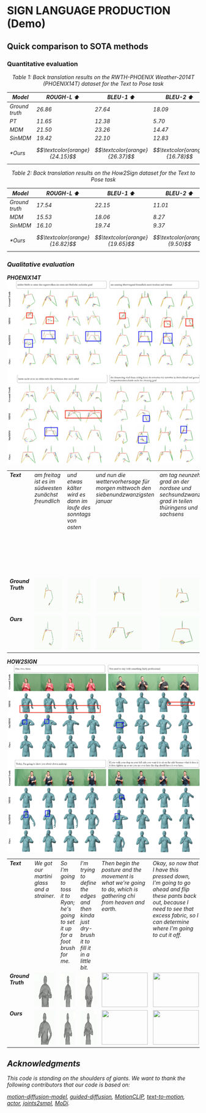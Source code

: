 # SIGN LANGUAGE PRODUCTION (Demo)
<!-- ## Quick Start -->
<!-- [![Open In Colab](https://colab.research.google.com/assets/colab-badge.svg)](https://colab.research.google.com/drive/13k2W21wlAKvPmMw6yp2ZCzuwtMmdu1ca?usp=sharing) -->

## Quick comparison to SOTA methods
### Quantitative evaluation
<div align="center">
<p align="center"><i>Table 1: Back translation results on the RWTH-PHOENIX Weather-2014T
(PHOENIX14T) dataset for the Text to Pose task</p>

| **Model**    |**ROUGH-L ⬆️**|**BLEU-1 ⬆️**|**BLEU-2 ⬆️**|**BLEU-3 ⬆️**|**BLEU-4 ⬆️**|
| ------------ | ------------ | ------------ | ------------ | ------------ |  ------------ |
|Ground truth           | $26.86$ | $27.64$ | $18.09$  |  $13.34$  |  $10.71$ |
|PT           | $11.65$ | $12.38$ | $5.70$  |  $3.65$  |  $2.74$ |
|MDM           | $21.50$ | $23.26$ | $14.47$  |  $10.31$  |  $7.93$ |
|SinMDM           | $19.42$ | $22.10$ | $12.83$  |  $8.57$  |  $6.28$ |
|*Ours          | $$\textcolor{orange}{24.15}$$ | $$\textcolor{orange}{26.37}$$ | $$\textcolor{orange}{16.78}$$ |  $$\textcolor{orange}{11.85}$$  |  $$\textcolor{orange}{9.03}$$ |
</div>

<div align="center">

<!-- <p align="center"><i>Table 2: Quantitative results on the <u>HumanML3D</u> test set</i> (diffusion steps = 1000)</p> -->

<p align="center"><i>Table 2: Back translation results on the How2Sign dataset for the Text to Pose task</p>

| **Model**    |**ROUGH-L ⬆️**|**BLEU-1 ⬆️**|**BLEU-2 ⬆️**|**BLEU-3 ⬆️**|**BLEU-4 ⬆️**|
| ------------ | ------------ | ------------ | ------------ | ------------ |  ------------ |
|Ground truth           | $17.54$ | $22.15$ | $11.01$  |  $6.47$  |  $3.91$ |
|MDM           | $15.53$ | $18.06$ | $8.27$  |  $4.68$  |  $2.58$ |
|SinMDM           | $16.10$ | $19.74$ | $9.37$  |  $5.40$  |  $3.15$ |
|*Ours          | $$\textcolor{orange}{16.82}$$ | $$\textcolor{orange}{19.65}$$ | $$\textcolor{orange}{9.50}$$ |  $$\textcolor{orange}{5.51}$$  |  $$\textcolor{orange}{3.33}$$ |
</div>



### Qualitative evaluation
<style>
  table.fixed {
    table-layout: fixed;
    width: 100%;
    border-collapse: collapse;
  }
  table.fixed td, table.fixed th {
    width: 120px;
    word-wrap: break-word;
    vertical-align: top;
    text-align: left;
  }
</style>


<b>PHOENIX14T</b>
![screenshot](assets/phoenix/phoenix.png)

<table class="fixed">
  <colgroup>
    <col span="6" style="width: 120px;">
  </colgroup>
  <tr>
    <td><strong>Text</strong></td>
    <td><em>am freitag ist es im südwesten zunächst freundlich
    </td>
    <td><em>und etwas kälter wird es dann im laufe des sonntags von osten
    </td>
    <td><em>und nun die wettervorhersage für morgen mittwoch den siebenundzwanzigsten januar</td>
    <td><em>am tag neunzehn grad an der nordsee und sechsundzwanzig grad in teilen thüringens und sachsens
    </td>
    <td><em>morgen vormittag an der ostsee noch starke böen sonst weht der wind schwach bis mäßig aus ost bis südost
    </td>
  </tr>
  <tr>
    <td><strong>Ground Truth</strong></td>
    <td><img src="assets/phoenix/gt_1.gif" width="120" height="90"></td>
    <td><img src="assets/phoenix/gt_2.gif" width="120" height="90"></td>
    <td><img src="assets/phoenix/gt_3.gif" width="120" height="90"></td>
    <td><img src="assets/phoenix/gt_4.gif" width="120" height="90"></td>
    <td><img src="assets/phoenix/gt_5.gif" width="120" height="90"></td>
  </tr>
  <tr>
    <td><strong>Ours</strong></td>
    <td><img src="assets/phoenix/out_1.gif" width="120" height="90"></td>
    <td><img src="assets/phoenix/out_2.gif" width="120" height="90"></td>
    <td><img src="assets/phoenix/out_3.gif" width="120" height="90"></td>
    <td><img src="assets/phoenix/out_4.gif" width="120" height="90"></td>
    <td><img src="assets/phoenix/out_5.gif" width="120" height="90"></td>
  </tr>
</table>


<b>HOW2SIGN</b>
![screenshot](assets/h2s/h2s.png)

<table class="fixed">
  <colgroup>
    <col span="6" style="width: 120px;">
  </colgroup>
  <tr>
    <td><strong>Text</strong></td>
    <td><em>We got our martini glass and a strainer.</td>
    <td><em>So I'm going to toss it to Ryan; he's going to set it up for a foot brush for me.</td>
    <td><em>I'm trying to define the edges and then kinda just dry-brush it to fill it in a little bit.</td>
    <td><em>Then begin the posture and the movement is what we're going to do, which is gathering chi from heaven and earth.</td>
    <td><em>Okay, so now that I have this pressed down, I'm going to go ahead and flip these pants back out, because I need to see that excess fabric, so I can determine where I'm going to cut it off.</td>
  </tr>
  <tr>
    <td><strong>Ground Truth</strong></td>
    <td><img src="assets/h2s/gt_2.gif" width="120" height="90"></td>
    <td><img src="assets/h2s/gt_3.gif" width="120" height="90"></td>
    <td><img src="assets/h2s/gt_1.gif" width="120" height="90"></td>
    <td><img src="assets/h2s/gt_4.gif" width="120" height="90"></td>
    <td><img src="assets/h2s/gt_5.gif" width="120" height="90"></td>
  </tr>
  <tr>
    <td><strong>Ours</strong></td>
    <td><img src="assets/h2s/out_2.gif" width="120" height="90"></td>
    <td><img src="assets/h2s/out_3.gif" width="120" height="90"></td>
    <td><img src="assets/h2s/out_1.gif" width="120" height="90"></td>
    <td><img src="assets/h2s/out_4.gif" width="120" height="90"></td>
    <td><img src="assets/h2s/out_5.gif" width="120" height="90"></td>
  </tr>
</table>


## Acknowledgments

This code is standing on the shoulders of giants. We want to thank the following contributors
that our code is based on:

[motion-diffusion-model](https://github.com/GuyTevet/motion-diffusion-model), [guided-diffusion](https://github.com/openai/guided-diffusion), [MotionCLIP](https://github.com/GuyTevet/MotionCLIP), [text-to-motion](https://github.com/EricGuo5513/text-to-motion), [actor](https://github.com/Mathux/ACTOR), [joints2smpl](https://github.com/wangsen1312/joints2smpl), [MoDi](https://github.com/sigal-raab/MoDi).
